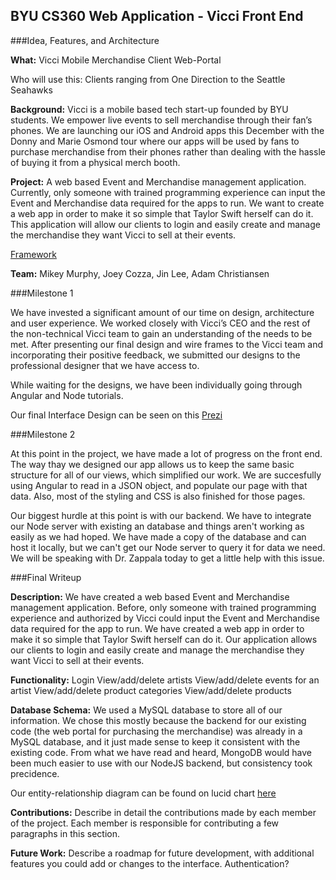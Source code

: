 BYU CS360 Web Application - Vicci Front End
-------------------------------------------

###Idea, Features, and Architecture


**What:** Vicci Mobile Merchandise Client Web-Portal

Who will use this: Clients ranging from One Direction to the Seattle Seahawks

**Background:** Vicci is a mobile based tech start-up founded by BYU students. We empower live events to sell merchandise through their fan’s phones. We are launching our iOS and Android apps this December with the Donny and Marie Osmond tour where our apps will be used by fans to purchase merchandise from their phones rather than dealing with the hassle of buying it from a physical merch booth. 

**Project:** A web based Event and Merchandise management application. Currently, only someone with trained programming experience can input the Event and Merchandise data required for the apps to run. We want to create a web app in order to make it so simple that Taylor Swift herself can do it. This application will allow our clients to login and easily create and manage the merchandise they want Vicci to sell at their events. 

[Framework](http://prezi.com/fmcpz_xb-mhz/?utm_campaign=share&utm_medium=copy)


**Team:**
Mikey Murphy, Joey Cozza, Jin Lee, Adam Christiansen

###Milestone 1

We have invested a significant amount of our time on design, architecture and user experience. We worked closely with Vicci’s CEO and the rest of the non-technical Vicci team to gain an  understanding of the needs to be met.  After presenting our final design and wire frames to the Vicci team and incorporating their positive feedback, we submitted our designs to the professional designer that we have access to. 

While waiting for the designs, we have been individually going through Angular and Node tutorials.

Our final Interface Design can be seen on this [Prezi](http://prezi.com/ht31clpy510w/?utm_campaign=share&utm_medium=copy)

###Milestone 2

At this point in the project, we have made a lot of progress on the front end. The way thay we designed our app allows us to keep the same basic structure for all of our views, which simplified our work. We are succesfully using Angular to read in a JSON object, and populate our page with that data. Also, most of the styling and CSS is also finished for those pages.  

Our biggest hurdle at this point is with our backend.  We have to integrate our Node server with existing an database and things aren't working as easily as we had hoped.  We have made a copy of the database and can host it locally, but we can't get our Node server to query it for data we need.  We will be speaking with Dr. Zappala today to get a little help with this issue.   



###Final Writeup

**Description:** 
We have created a web based Event and Merchandise management application. Before, only someone with trained programming experience and authorized by Vicci could input the Event and Merchandise data required for the app to run. We have created a web app in order to make it so simple that Taylor Swift herself can do it. Our application allows our clients to login and easily create and manage the merchandise they want Vicci to sell at their events.

**Functionality:** 
Login
View/add/delete artists
View/add/delete events for an artist
View/add/delete product categories
View/add/delete products


**Database Schema:**
We used a MySQL database to store all of our information. We chose this mostly because the backend for our existing code (the web portal for purchasing the merchandise) was already in a MySQL database, and it just made sense to keep it consistent with the existing code.  From what we have read and heard, MongoDB would have been much easier to use with our NodeJS backend, but consistency took precidence. 

Our entity-relationship diagram can be found on lucid chart [here](http://www.lucidchart.com/invitations/accept/52aff6d2-c7b0-467d-ac1a-7e830a004ef4)

**Contributions:**
Describe in detail the contributions made by each member of the project. Each member is responsible for contributing a few paragraphs in this section.

**Future Work:**
Describe a roadmap for future development, with additional features you could add or changes to the interface.
Authentication?
